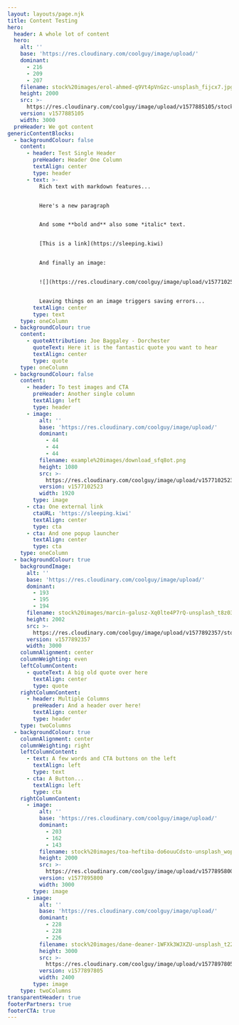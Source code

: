 ```yaml
---
layout: layouts/page.njk
title: Content Testing
hero:
  header: A whole lot of content
  hero:
    alt: ''
    base: 'https://res.cloudinary.com/coolguy/image/upload/'
    dominant:
      - 216
      - 209
      - 207
    filename: stock%20images/erol-ahmed-q9Vt4pVnGzc-unsplash_fijcx7.jpg
    height: 2000
    src: >-
      https://res.cloudinary.com/coolguy/image/upload/v1577885105/stock%20images/erol-ahmed-q9Vt4pVnGzc-unsplash_fijcx7.jpg
    version: v1577885105
    width: 3000
  preHeader: We got content
genericContentBlocks:
  - backgroundColour: false
    content:
      - header: Test Single Header
        preHeader: Header One Column
        textAlign: center
        type: header
      - text: >-
          Rich text with markdown features...


          Here's a new paragraph


          And some **bold and** also some *italic* text.


          [This is a link](https://sleeping.kiwi)


          And finally an image:


          ![](https://res.cloudinary.com/coolguy/image/upload/v1577102523/example%20images/300by300-b_p4rcuc.png)


          Leaving things on an image triggers saving errors...
        textAlign: center
        type: text
    type: oneColumn
  - backgroundColour: true
    content:
      - quoteAttribution: Joe Baggaley - Dorchester
        quoteText: Here it is the fantastic quote you want to hear
        textAlign: center
        type: quote
    type: oneColumn
  - backgroundColour: false
    content:
      - header: To test images and CTA
        preHeader: Another single column
        textAlign: left
        type: header
      - image:
          alt: ''
          base: 'https://res.cloudinary.com/coolguy/image/upload/'
          dominant:
            - 44
            - 44
            - 44
          filename: example%20images/download_sfq8ot.png
          height: 1080
          src: >-
            https://res.cloudinary.com/coolguy/image/upload/v1577102523/example%20images/download_sfq8ot.png
          version: v1577102523
          width: 1920
        type: image
      - cta: One external link
        ctaURL: 'https://sleeping.kiwi'
        textAlign: center
        type: cta
      - cta: And one popup launcher
        textAlign: center
        type: cta
    type: oneColumn
  - backgroundColour: true
    backgroundImage:
      alt: ''
      base: 'https://res.cloudinary.com/coolguy/image/upload/'
      dominant:
        - 193
        - 195
        - 194
      filename: stock%20images/marcin-galusz-Xq0lte4P7rQ-unsplash_t8z03i.jpg
      height: 2002
      src: >-
        https://res.cloudinary.com/coolguy/image/upload/v1577892357/stock%20images/marcin-galusz-Xq0lte4P7rQ-unsplash_t8z03i.jpg
      version: v1577892357
      width: 3000
    columnAlignment: center
    columnWeighting: even
    leftColumnContent:
      - quoteText: A big old quote over here
        textAlign: center
        type: quote
    rightColumnContent:
      - header: Multiple Columns
        preHeader: And a header over here!
        textAlign: center
        type: header
    type: twoColumns
  - backgroundColour: true
    columnAlignment: center
    columnWeighting: right
    leftColumnContent:
      - text: A few words and CTA buttons on the left
        textAlign: left
        type: text
      - cta: A Button...
        textAlign: left
        type: cta
    rightColumnContent:
      - image:
          alt: ''
          base: 'https://res.cloudinary.com/coolguy/image/upload/'
          dominant:
            - 203
            - 162
            - 143
          filename: stock%20images/toa-heftiba-do6ouuCdsto-unsplash_wop3u2.jpg
          height: 2000
          src: >-
            https://res.cloudinary.com/coolguy/image/upload/v1577895800/stock%20images/toa-heftiba-do6ouuCdsto-unsplash_wop3u2.jpg
          version: v1577895800
          width: 3000
        type: image
      - image:
          alt: ''
          base: 'https://res.cloudinary.com/coolguy/image/upload/'
          dominant:
            - 228
            - 228
            - 226
          filename: stock%20images/dane-deaner-1WFXk3WJXZU-unsplash_t22qma.jpg
          height: 3000
          src: >-
            https://res.cloudinary.com/coolguy/image/upload/v1577897805/stock%20images/dane-deaner-1WFXk3WJXZU-unsplash_t22qma.jpg
          version: v1577897805
          width: 2400
        type: image
    type: twoColumns
transparentHeader: true
footerPartners: true
footerCTA: true
---
```


